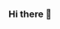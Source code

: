 ### Hi there 👋

<!--
# All_Projects
Here are all my project I have done in my entire life 
# 💫 About Me:
Passionate software developer and dynamic student working toward a B.Eng. in Software Engineering<br>at the Ontario Tech University. Aim to use my knowledge of programming and furthermore learning the ability<br>to build interactive and user-centered program and website designs to scale with some practical Real world experience.<br><br>🙂Looking forward to collaborate on bigger project


## 🌐 Socials:
<div class="badge-base LI-profile-badge" data-locale="en_US" data-size="large" data-theme="dark" data-type="VERTICAL" data-vanity="hasan-khan-63618a244" data-version="v1"><a class="badge-base__link LI-simple-link" href="https://ca.linkedin.com/in/hasan-khan-63618a244?trk=profile-badge">Hasan Khan</a></div>
              

# 💻 Tech Stack:
![C++](https://img.shields.io/badge/c++-%2300599C.svg?style=flat&logo=c%2B%2B&logoColor=white) ![CSS3](https://img.shields.io/badge/css3-%231572B6.svg?style=flat&logo=css3&logoColor=white) ![HTML5](https://img.shields.io/badge/html5-%23E34F26.svg?style=flat&logo=html5&logoColor=white) ![Java](https://img.shields.io/badge/java-%23ED8B00.svg?style=flat&logo=java&logoColor=white) ![Python](https://img.shields.io/badge/python-3670A0?style=flat&logo=python&logoColor=ffdd54)
# 📊 GitHub Stats:
![](https://github-readme-stats.vercel.app/api?username=HasanK404&theme=nightowl&hide_border=false&include_all_commits=false&count_private=false)<br/>
![](https://github-readme-streak-stats.herokuapp.com/?user=HasanK404&theme=nightowl&hide_border=false)<br/>
![](https://github-readme-stats.vercel.app/api/top-langs/?username=HasanK404&theme=nightowl&hide_border=false&include_all_commits=false&count_private=false&layout=compact)

### ✍️ Random Dev Quote
![](https://quotes-github-readme.vercel.app/api?type=horizontal&theme=tokyonight)

---
[![](https://visitcount.itsvg.in/api?id=HasanK404&icon=1&color=11)](https://visitcount.itsvg.in)
